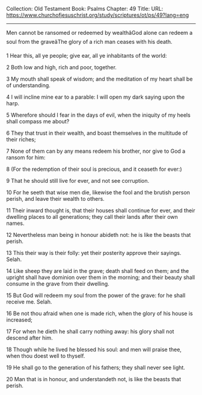 Collection: Old Testament
Book: Psalms
Chapter: 49
Title: 
URL: https://www.churchofjesuschrist.org/study/scriptures/ot/ps/49?lang=eng

---

Men cannot be ransomed or redeemed by wealthâGod alone can redeem a soul from the graveâThe glory of a rich man ceases with his death.

1 Hear this, all ye people; give ear, all ye inhabitants of the world:

2 Both low and high, rich and poor, together.

3 My mouth shall speak of wisdom; and the meditation of my heart shall be of understanding.

4 I will incline mine ear to a parable: I will open my dark saying upon the harp.

5 Wherefore should I fear in the days of evil, when the iniquity of my heels shall compass me about?

6 They that trust in their wealth, and boast themselves in the multitude of their riches;

7 None of them can by any means redeem his brother, nor give to God a ransom for him:

8 (For the redemption of their soul is precious, and it ceaseth for ever:)

9 That he should still live for ever, and not see corruption.

10 For he seeth that wise men die, likewise the fool and the brutish person perish, and leave their wealth to others.

11 Their inward thought is, that their houses shall continue for ever, and their dwelling places to all generations; they call their lands after their own names.

12 Nevertheless man being in honour abideth not: he is like the beasts that perish.

13 This their way is their folly: yet their posterity approve their sayings. Selah.

14 Like sheep they are laid in the grave; death shall feed on them; and the upright shall have dominion over them in the morning; and their beauty shall consume in the grave from their dwelling.

15 But God will redeem my soul from the power of the grave: for he shall receive me. Selah.

16 Be not thou afraid when one is made rich, when the glory of his house is increased;

17 For when he dieth he shall carry nothing away: his glory shall not descend after him.

18 Though while he lived he blessed his soul: and men will praise thee, when thou doest well to thyself.

19 He shall go to the generation of his fathers; they shall never see light.

20 Man that is in honour, and understandeth not, is like the beasts that perish.
